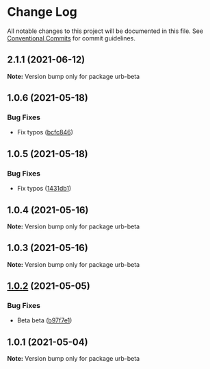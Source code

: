 # Change Log

All notable changes to this project will be documented in this file.
See [Conventional Commits](https://conventionalcommits.org) for commit guidelines.

## 2.1.1 (2021-06-12)

**Note:** Version bump only for package urb-beta





## 1.0.6 (2021-05-18)


### Bug Fixes

* Fix typos ([bcfc846](https://github.com/ktutnik/test-publish-lerna/commit/bcfc846251feb4bf2038bb584bc1c4f43718b987))





## 1.0.5 (2021-05-18)


### Bug Fixes

* Fix typos ([1431db1](https://github.com/ktutnik/test-publish-lerna/commit/1431db152a5fdef94eb6ff7a15b04f21d9126ea8))





## 1.0.4 (2021-05-16)

**Note:** Version bump only for package urb-beta





## 1.0.3 (2021-05-16)

**Note:** Version bump only for package urb-beta





## [1.0.2](https://github.com/ktutnik/test-publish-lerna/compare/urb-beta@1.0.1...urb-beta@1.0.2) (2021-05-05)


### Bug Fixes

* Beta beta ([b97f7e1](https://github.com/ktutnik/test-publish-lerna/commit/b97f7e1550d402ea43ff8267f7679f955966ec74))





## 1.0.1 (2021-05-04)

**Note:** Version bump only for package urb-beta
